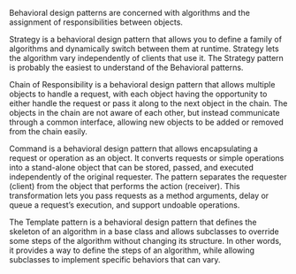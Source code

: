Behavioral design patterns are concerned with algorithms and the assignment of responsibilities between objects.

Strategy is a behavioral design pattern that allows you to define a family of algorithms and dynamically switch between them at runtime. Strategy lets
the algorithm vary independently of clients that use it. The Strategy pattern is probably the easiest to understand of the Behavioral patterns.

Chain of Responsibility is a behavioral design pattern that allows multiple objects to handle a request, with each object having the opportunity to
either handle the request or pass it along to the next object in the chain. The objects in the chain are not aware of each other, but instead
communicate through a common interface, allowing new objects to be added or removed from the chain easily.

Command is a behavioral design pattern that allows encapsulating a request or operation as an object. It converts requests or simple operations into a
stand-alone object that can be stored, passed, and executed independently of the original requester. The pattern separates the requester (client) from
the object that performs the action (receiver). This transformation lets you pass requests as a method arguments, delay or queue a request’s execution,
and support undoable operations.

The Template pattern is a behavioral design pattern that defines the skeleton of an algorithm in a base class and allows subclasses to override some
steps of the algorithm without changing its structure. In other words, it provides a way to define the steps of an algorithm, while allowing subclasses
to implement specific behaviors that can vary.
